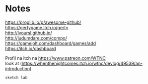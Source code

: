 # Notes

https://proglib.io/p/awesome-github/  
https://gertygame.itch.io/gerty  
http://lvoursl.github.io/  
http://ludumdare.com/compo/  
https://gamejolt.com/dashboard/games/add  
https://itch.io/dashboard


Profil na itch
na https://www.patreon.com/WTNC  
look at (https://whenthenightcomes.itch.io/wtnc/devlog/49539/an-introduction)

  
    sketch lab
